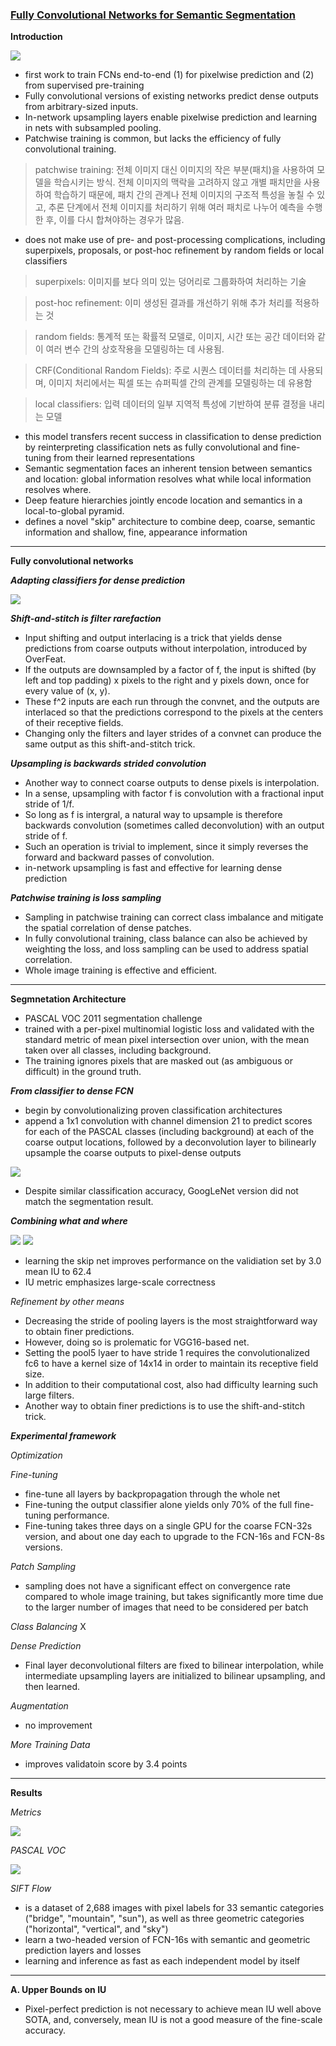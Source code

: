 ### [Fully Convolutional Networks for Semantic Segmentation](https://arxiv.org/pdf/1411.4038)

**Introduction**

<img src="https://velog.velcdn.com/images/heayounchoi/post/85a4941e-33a5-4a48-88fb-dfa272bbf3be/image.png">

- first work to train FCNs end-to-end (1) for pixelwise prediction and (2) from supervised pre-training
- Fully convolutional versions of existing networks predict dense outputs from arbitrary-sized inputs.
- In-network upsampling layers enable pixelwise prediction and learning in nets with subsampled pooling.
- Patchwise training is common, but lacks the efficiency of fully convolutional training.
> patchwise training: 전체 이미지 대신 이미지의 작은 부분(패치)을 사용하여 모델을 학습시키는 방식. 전체 이미지의 맥락을 고려하지 않고 개별 패치만을 사용하여 학습하기 때문에, 패치 간의 관계나 전체 이미지의 구조적 특성을 놓칠 수 있고, 추론 단계에서 전체 이미지를 처리하기 위해 여러 패치로 나누어 예측을 수행한 후, 이를 다시 합쳐야하는 경우가 많음.
- does not make use of pre- and post-processing complications, including superpixels, proposals, or post-hoc refinement by random fields or local classifiers
> superpixels: 이미지를 보다 의미 있는 덩어리로 그룹화하여 처리하는 기술

> post-hoc refinement: 이미 생성된 결과를 개선하기 위해 추가 처리를 적용하는 것

> random fields: 통계적 또는 확률적 모델로, 이미지, 시간 또는 공간 데이터와 같이 여러 변수 간의 상호작용을 모델링하는 데 사용됨.

> CRF(Conditional Random Fields): 주로 시퀀스 데이터를 처리하는 데 사용되며, 이미지 처리에서는 픽셀 또는 슈퍼픽셀 간의 관계를 모델링하는 데 유용함

> local classifiers: 입력 데이터의 일부 지역적 특성에 기반하여 분류 결정을 내리는 모델
- this model transfers recent success in classification to dense prediction by reinterpreting classification nets as fully convolutional and fine-tuning from their learned representations
- Semantic segmentation faces an inherent tension between semantics and location: global information resolves what while local information resolves where.
- Deep feature hierarchies jointly encode location and semantics in a local-to-global pyramid.
- defines a novel "skip" architecture to combine deep, coarse, semantic information and shallow, fine, appearance information
---

**Fully convolutional networks**

**_Adapting classifiers for dense prediction_**

<img src="https://velog.velcdn.com/images/heayounchoi/post/1bf490c2-53b8-42d7-a820-8149d6806166/image.png">

**_Shift-and-stitch is filter rarefaction_**
- Input shifting and output interlacing is a trick that yields dense predictions from coarse outputs without interpolation, introduced by OverFeat.
- If the outputs are downsampled by a factor of f, the input is shifted (by left and top padding) x pixels to the right and y pixels down, once for every value of (x, y).
- These f^2 inputs are each run through the convnet, and the outputs are interlaced so that the predictions correspond to the pixels at the centers of their receptive fields.
- Changing only the filters and layer strides of a convnet can produce the same output as this shift-and-stitch trick.

**_Upsampling is backwards strided convolution_**
- Another way to connect coarse outputs to dense pixels is interpolation.
- In a sense, upsampling with factor f is convolution with a fractional input stride of 1/f.
- So long as f is intergral, a natural way to upsample is therefore backwards convolution (sometimes called deconvolution) with an output stride of f.
- Such an operation is trivial to implement, since it simply reverses the forward and backward passes of convolution.
- in-network upsampling is fast and effective for learning dense prediction

**_Patchwise training is loss sampling_**
- Sampling in patchwise training can correct class imbalance and mitigate the spatial correlation of dense patches.
- In fully convolutional training, class balance can also be achieved by weighting the loss, and loss sampling can be used to address spatial correlation.
- Whole image training is effective and efficient.
---

**Segmnetation Architecture**
- PASCAL VOC 2011 segmentation challenge
- trained with a per-pixel multinomial logistic loss and validated with the standard metric of mean pixel intersection over union, with the mean taken over all classes, including background.
- The training ignores pixels that are masked out (as ambiguous or difficult) in the ground truth.

**_From classifier to dense FCN_**
- begin by convolutionalizing proven classification architectures
- append a 1x1 convolution with channel dimension 21 to predict scores for each of the PASCAL classes (including background) at each of the coarse output locations, followed by a deconvolution layer to bilinearly upsample the coarse outputs to pixel-dense outputs

<img src="https://velog.velcdn.com/images/heayounchoi/post/8bb210a6-d0cb-46c8-a273-e4a468444bac/image.png">

- Despite similar classification accuracy, GoogLeNet version did not match the segmentation result.

**_Combining what and where_**

<img src="https://velog.velcdn.com/images/heayounchoi/post/6d7e3c60-6c8e-40d4-b659-c25a09d57efd/image.png">

<img src="https://velog.velcdn.com/images/heayounchoi/post/5e0659c4-08b0-4d29-b674-715385100a0b/image.png">

- learning the skip net improves performance on the validiation set by 3.0 mean IU to 62.4
- IU metric emphasizes large-scale correctness

_Refinement by other means_
- Decreasing the stride of pooling layers is the most straightforward way to obtain finer predictions.
- However, doing so is prolematic for VGG16-based net.
- Setting the pool5 lyaer to have stride 1 requires the convolutionalized fc6 to have a kernel size of 14x14 in order to maintain its receptive field size.
- In addition to their computational cost, also had difficulty learning such large filters.
- Another way to obtain finer predictions is to use the shift-and-stitch trick.

**_Experimental framework_**

_Optimization_

_Fine-tuning_
- fine-tune all layers by backpropagation through the whole net
- Fine-tuning the output classifier alone yields only 70% of the full fine-tuning performance.
- Fine-tuning takes three days on a single GPU for the coarse FCN-32s version, and about one day each to upgrade to the FCN-16s and FCN-8s versions.

_Patch Sampling_
- sampling does not have a significant effect on convergence rate compared to whole image training, but takes significantly more time due to the larger number of images that need to be considered per batch

_Class Balancing_
X

_Dense Prediction_
- Final layer deconvolutional filters are fixed to bilinear interpolation, while intermediate upsampling layers are initialized to bilinear upsampling, and then learned.

_Augmentation_
- no improvement

_More Training Data_
- improves validatoin score by 3.4 points
---

**Results**

_Metrics_

<img src="https://velog.velcdn.com/images/heayounchoi/post/61ac347c-831b-4ef6-98e8-019c36c7257f/image.png">

_PASCAL VOC_

<img src="https://velog.velcdn.com/images/heayounchoi/post/f7d530e0-a3a5-49f9-a85a-c9cb70e14da6/image.png">

_SIFT Flow_
- is a dataset of 2,688 images with pixel labels for 33 semantic categories ("bridge", "mountain", "sun"), as well as three geometric categories ("horizontal", "vertical", and "sky")
- learn a two-headed version of FCN-16s with semantic and geometric prediction layers and losses
- learning and inference as fast as each independent model by itself
---

**A. Upper Bounds on IU**
- Pixel-perfect prediction is not necessary to achieve mean IU well above SOTA, and, conversely, mean IU is not a good measure of the fine-scale accuracy.
